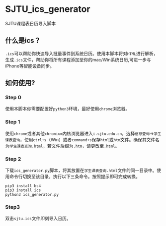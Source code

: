 # SJTU_ics_generator
SJTU课程表日历导入脚本

## 什么是ics？
`.ics`可以帮助你快速导入批量事件到系统日历。使用本脚本将对`HTML`进行解析，生成`.ics`文件，帮助你将所有课程添加至你的mac/Win系统日历,可进一步与iPhone等智能设备同步。

## 如何使用?
### Step 0
使用本脚本你需要配置好`python3`环境，最好使用`chrome`浏览器。

### Step 1
使用`chrome`或者其他`chromium`内核浏览器进入`i.sjtu.edu.cn`，选择`信息查询`->`学生课表查询`，使用`ctrl+s`（Win）或者`command+s`保存`html`或`htm`文件。确保其文件名为`学生课表查询.html`，若文件后缀为`.htm`，请更改至`.html`。

### Step 2
下载`ics_generator.py`脚本，将其放置在`学生课表查询.html`文件的同一目录中。使用命令行切换至该目录，执行以下三条命令。按照提示即可完成转换。
```
pip3 install bs4
pip3 install ics
python3 ics_generator.py
```
### Step3
双击`sjtu.ics`文件即刻导入日历。